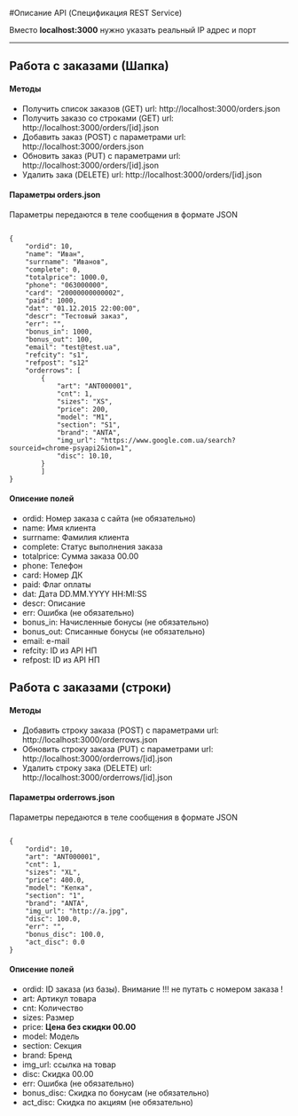 #Описание API (Спецификация REST Service)

<p>Вместо <b>localhost:3000</b> нужно указать реальный IP адрес и порт </p>
<hr>
<h2>Работа с заказами (Шапка)</h2>

<h4>Методы</h4>
<ul> 
<li> Получить список заказов (GET) url: http://localhost:3000/orders.json </li>
<li> Получить  заказо со строками (GET) url: http://localhost:3000/orders/[id].json </li>
<li> Добавить заказ (POST) с параметрами url: http://localhost:3000/orders.json </li>
<li> Обновить заказ (PUT) с параметрами url: http://localhost:3000/orders/[id].json </li>
<li> Удалить зака (DELETE)  url: http://localhost:3000/orders/[id].json 
</ul>
 
 
<h4>Параметры orders.json</h4>
<p>Параметры передаются в теле сообщения в формате JSON </p>
<code>
{
	"ordid": 10,
	"name": "Иван",
	"surrname": "Иванов",
	"complete": 0,
	"totalprice": 1000.0,
	"phone": "063000000",
	"card": "20000000000002",
	"paid": 1000,
	"dat": "01.12.2015 22:00:00",
	"descr": "Тестовый заказ",
	"err": "",
	"bonus_in": 1000,
	"bonus_out": 100,
	"email": "test@test.ua",
	"refcity": "s1",
	"refpost": "s12"
	"orderrows": [
		{
			"art": "ANT000001",
			"cnt": 1,
			"sizes": "XS",
			"price": 200,
			"model": "M1",
			"section": "S1",
			"brand": "ANTA",
			"img_url": "https://www.google.com.ua/search?sourceid=chrome-psyapi2&ion=1",
			"disc": 10.10,
		}
		]
}
</code>

<h4>Описение полей</h4>
<ul>
	<li>ordid: Номер заказа с сайта (не обязательно)</li>
	<li>name: Имя клиента</li>
	<li>surrname: Фамилия клиента</li>
	<li>complete: Статус выполнения заказа</li>
	<li>totalprice: Сумма заказа 00.00</li>
	<li>phone: Телефон</li>
	<li>card: Номер ДК</li>
	<li>paid: Флаг оплаты</li>
	<li>dat: Дата DD.MM.YYYY HH:MI:SS</li>
	<li>descr: Описание</li>
	<li>err: Ошибка (не обязательно)</li>
	<li>bonus_in: Начисленные бонусы (не обязательно) </li>
	<li>bonus_out: Списанные бонусы (не обязательно)</li>
	<li>email: e-mail</li>
	<li>refcity: ID из API НП</li>
	<li>refpost: ID из API НП</li>	
</ul>

<h2>Работа с заказами (строки)</h2>

<h4>Методы</h4>
<ul> 
<li> Добавить строку заказа (POST) с параметрами url: http://localhost:3000/orderrows.json </li>
<li> Обновить строку заказа (PUT) с параметрами url: http://localhost:3000/orderrows/[id].json </li>
<li> Удалить строку зака (DELETE)  url: http://localhost:3000/orderrows/[id].json 
</ul>
 
<h4>Параметры orderrows.json</h4>
<p>Параметры передаются в теле сообщения в формате JSON </p>
<code>
{
	"ordid": 10,
	"art": "ANT000001",
	"cnt": 1,
	"sizes": "XL",
	"price": 400.0,
	"model": "Кепка",
	"section": "1",
	"brand": "ANTA",
	"img_url": "http://a.jpg",
	"disc": 100.0,
	"err": "",
	"bonus_disc": 100.0,
	"act_disc": 0.0
}
</code>

<h4>Описение полей</h4>
<ul>
	<li>ordid: ID заказа (из базы). Внимание !!! не путать с номером заказа !</li>
	<li>art:  Артикул товара</li>
	<li>cnt: Количество</li>
	<li>sizes: Размер</li>
	<li>price: <b>Цена без скидки  00.00 </b></li>
	<li>model: Модель</li>
	<li>section: Секция</li>
	<li>brand: Бренд</li>
	<li>img_url: ссылка на товар</li>
	<li>disc: Скидка 00.00</li>
	<li>err: Ошибка (не обязательно)</li>
	<li>bonus_disc: Скидка по бонусам (не обязательно) </li>
	<li>act_disc: Скидка по акциям (не обязательно)</li>
</ul>
